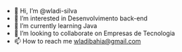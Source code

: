 - 👋 Hi, I’m @wladi-silva
- 👀 I’m interested in Desenvolvimento back-end
- 🌱 I’m currently learning Java
- 💞️ I’m looking to collaborate on Empresas de Tecnologia
- 📫 How to reach me  wladibahia@gmail.com

<!---
wladi-silva/wladi-silva is a ✨ special ✨ repository because its `README.md` (this file) appears on your GitHub profile.
You can click the Preview link to take a look at your changes.
--->
